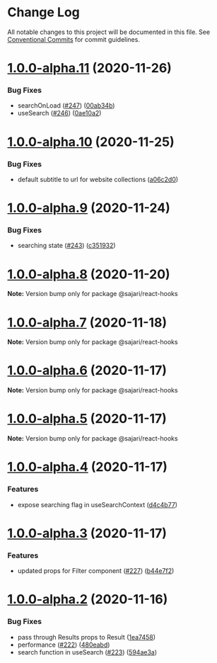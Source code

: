 # Change Log

All notable changes to this project will be documented in this file.
See [Conventional Commits](https://conventionalcommits.org) for commit guidelines.

# [1.0.0-alpha.11](https://github.com/sajari/sdk-react/compare/@sajari/react-hooks@1.0.0-alpha.10...@sajari/react-hooks@1.0.0-alpha.11) (2020-11-26)

### Bug Fixes

- searchOnLoad ([#247](https://github.com/sajari/sdk-react/issues/247)) ([00ab34b](https://github.com/sajari/sdk-react/commit/00ab34b3b5f1f05b42b13914c28ef99f97586af8))
- useSearch ([#246](https://github.com/sajari/sdk-react/issues/246)) ([0ae10a2](https://github.com/sajari/sdk-react/commit/0ae10a2c66f2fffab3c977bb3291ff69178bf684))

# [1.0.0-alpha.10](https://github.com/sajari/sdk-react/compare/@sajari/react-hooks@1.0.0-alpha.9...@sajari/react-hooks@1.0.0-alpha.10) (2020-11-25)

### Bug Fixes

- default subtitle to url for website collections ([a06c2d0](https://github.com/sajari/sdk-react/commit/a06c2d0e44aa6f4853bfa9d327215ae992bd853b))

# [1.0.0-alpha.9](https://github.com/sajari/sdk-react/compare/@sajari/react-hooks@1.0.0-alpha.8...@sajari/react-hooks@1.0.0-alpha.9) (2020-11-24)

### Bug Fixes

- searching state ([#243](https://github.com/sajari/sdk-react/issues/243)) ([c351932](https://github.com/sajari/sdk-react/commit/c351932a00c89da0552521960a8109b6fbbbf213))

# [1.0.0-alpha.8](https://github.com/sajari/sajari-sdk-react/compare/@sajari/react-hooks@1.0.0-alpha.7...@sajari/react-hooks@1.0.0-alpha.8) (2020-11-20)

**Note:** Version bump only for package @sajari/react-hooks

# [1.0.0-alpha.7](https://github.com/sajari/sajari-sdk-react/compare/@sajari/react-hooks@1.0.0-alpha.6...@sajari/react-hooks@1.0.0-alpha.7) (2020-11-18)

**Note:** Version bump only for package @sajari/react-hooks

# [1.0.0-alpha.6](https://github.com/sajari/sajari-sdk-react/compare/@sajari/react-hooks@1.0.0-alpha.5...@sajari/react-hooks@1.0.0-alpha.6) (2020-11-17)

**Note:** Version bump only for package @sajari/react-hooks

# [1.0.0-alpha.5](https://github.com/sajari/sajari-sdk-react/compare/@sajari/react-hooks@1.0.0-alpha.4...@sajari/react-hooks@1.0.0-alpha.5) (2020-11-17)

**Note:** Version bump only for package @sajari/react-hooks

# [1.0.0-alpha.4](https://github.com/sajari/sajari-sdk-react/compare/@sajari/react-hooks@1.0.0-alpha.3...@sajari/react-hooks@1.0.0-alpha.4) (2020-11-17)

### Features

- expose searching flag in useSearchContext ([d4c4b77](https://github.com/sajari/sajari-sdk-react/commit/d4c4b776e09a23bc2e6a68e28042c9607c626c5e))

# [1.0.0-alpha.3](https://github.com/sajari/sajari-sdk-react/compare/@sajari/react-hooks@1.0.0-alpha.2...@sajari/react-hooks@1.0.0-alpha.3) (2020-11-17)

### Features

- updated props for Filter component ([#227](https://github.com/sajari/sajari-sdk-react/issues/227)) ([b44e7f2](https://github.com/sajari/sajari-sdk-react/commit/b44e7f294fa64033bdc04bd8a0414387e2b702ea))

# [1.0.0-alpha.2](https://github.com/sajari/sajari-sdk-react/compare/@sajari/react-hooks@1.0.0-alpha.1...@sajari/react-hooks@1.0.0-alpha.2) (2020-11-16)

### Bug Fixes

- pass through Results props to Result ([1ea7458](https://github.com/sajari/sajari-sdk-react/commit/1ea7458bcfaf90f3e9392d51c260941451bb42bf))
- performance ([#222](https://github.com/sajari/sajari-sdk-react/issues/222)) ([480eabd](https://github.com/sajari/sajari-sdk-react/commit/480eabd4d21cc123a5156b7aa54cf46c4db0eaa2))
- search function in useSearch ([#223](https://github.com/sajari/sajari-sdk-react/issues/223)) ([594ae3a](https://github.com/sajari/sajari-sdk-react/commit/594ae3a8ea502ecdb71be027f98f5603e02bf51d))
